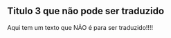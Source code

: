 ﻿<h2 name="title3">Titulo 3 que não pode ser traduzido</h2>

<p>Aqui tem um texto que NÃO é para ser traduzido!!!!</p>